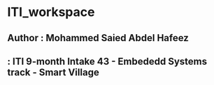 # ITI_workspace
## Author : Mohammed Saied Abdel Hafeez
##        : ITI 9-month Intake 43 - Embededd Systems track - Smart Village
